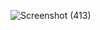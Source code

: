 ![Screenshot (413)](https://github.com/Morium-Nasa/Old_Work_from_SEIP/assets/76652494/ad16c540-8b70-4055-93f3-355242147a8b)
